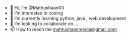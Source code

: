 - 👋 Hi, I’m @Mathushaan03
- 👀 I’m interested in coding
- 🌱 I’m currently learning python, java , web development
- 💞️ I’m looking to collaborate on ...
- 📫 How to reach me mahtushaanmedia@gmail.com

<!---
Mathushaan03/Mathushaan03 is a ✨ special ✨ repository because its `README.md` (this file) appears on your GitHub profile.
You can click the Preview link to take a look at your changes.
--->
